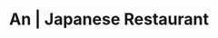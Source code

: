 ---
layout: place
title: "An | Japanese Restaurant"
permalink: /california/san-francisco/an-japanese-restaurant.html
stateAbbr: CA
stateName: California
cityName: San Francisco
place_id: ChIJ9UNO0L6AhYARzock0NnfE2I
photos:
  - name: >-
      places/ChIJ9UNO0L6AhYARzock0NnfE2I/photos/AeeoHcIMiy1G3NAoCAJQCqw0N4HySvw81mP6pZkrQRIzwrcJpWr0ojLtCkvne0V4FAwhHMRnlJKKx7D5TVFZ4cRbhkDm8lJu9-i0-tdUlQqrBZ0bkXPLByYACe8NXWhMpz8miFyXx_xILRPL2A56oJZGhKMIkXy_W-UfzMm_cSfOnxsf434oWbD-Ws8SqsuTRm26p-CwuoqHJ9XZaXOxoD7AEOIaMyZz6w5ItXA0S8x805FATWiGQOETX1kUNjHc3JHKcqwADxt7QhHd67_sgG09kCA3rnEy6ZxStBfyO5jz0ubK7-QLhDzjFqBNfYt6KZDCFMSa0gKEOyzdT-6HlaI-rU1zE4hko8svGnMJG5-NeYl7Sdb_3bwkI-HS2aJ1UrXVW4rG-0XGENnFCmjwoSfUnJiU-S9JvZv3_O8a0rbvLiWajCxw
    widthPx: 4080
    heightPx: 3072
    authorAttributions:
      - displayName: Marc Rillera
        uri: https://maps.google.com/maps/contrib/111363544789757739506
        photoUri: >-
          https://lh3.googleusercontent.com/a-/ALV-UjUU-7FzspVkigP98tmm_18R3OxAASpdj7NwLIlipF9IR0VQoHpOxA=s100-p-k-no-mo
    flagContentUri: >-
      https://www.google.com/local/imagery/report/?cb_client=maps_api_places.places_api&image_key=!1e10!2sCIHM0ogKEICAgICnp9qGpwE&hl=en-US
    googleMapsUri: >-
      https://www.google.com/maps/place//data=!3m4!1e2!3m2!1sCIHM0ogKEICAgICnp9qGpwE!2e10!4m2!3m1!1s0x808580bed04e43f5:0x6213dfd9d02487ce
  - name: >-
      places/ChIJ9UNO0L6AhYARzock0NnfE2I/photos/AeeoHcKYaoepT-H89_eUIvQ2SbCSR-3N_FreBsyQMG7FftQvwqCA0ADVAE8vabJ5_iH2gS7yjB1kPxhrZ7dyr2tXcZHVnS0NsB4MjTO_3WEyzqEYksCeS-26D2st7Q-p4lNgN4WMn8aVog2WAK_aCeoaheTQRlAAJVnIqPsnXjl_oGkmH0V1eg6d1dWlqisW6p5q1-Uzx-Biwj5DdJ5P8aSrQBsAUfD1vige9GDIKdZV-8_fMwt9dGh9FYKkKwy2RAT8AUUc6GcCQcmpnV5ohu2hx03nExIhFxvaua34PTNf8m63wi7xQY6ihPPxGugUUS4tCsvMQIcjeuYLaELQw21TkelSXp76wILy1KBQor_G4Rqegyv358OudsvKYdawLrOa7ZXvewdS8H-zvlHKRS4i4CB1yeNRHlpiFNyJMT37qNA
    widthPx: 4030
    heightPx: 2382
    authorAttributions:
      - displayName: Peter Stone
        uri: https://maps.google.com/maps/contrib/104259985632055816782
        photoUri: >-
          https://lh3.googleusercontent.com/a/ACg8ocJ4D1wJHFJti8jQSkxXtwLJQwW49g_FS8pmSYr5glmd4QlvoA=s100-p-k-no-mo
    flagContentUri: >-
      https://www.google.com/local/imagery/report/?cb_client=maps_api_places.places_api&image_key=!1e10!2sCIHM0ogKEICAgIDr--HDOg&hl=en-US
    googleMapsUri: >-
      https://www.google.com/maps/place//data=!3m4!1e2!3m2!1sCIHM0ogKEICAgIDr--HDOg!2e10!4m2!3m1!1s0x808580bed04e43f5:0x6213dfd9d02487ce
  - name: >-
      places/ChIJ9UNO0L6AhYARzock0NnfE2I/photos/AeeoHcLevyz9ppmC5BaNPZOGiAJAgPEqzRk9g3Z4Cn_ojPQzABDPGN3rfTeELHTpy02bKDoN5fowtwG_NhFuAFLl_OxEnJJqs75q4mS2FpzqCjc859SuKawdk0JL7tEh6mgIsMgqEdgjDiJc4yFdeXALt3VIqwg8eVLZ3CjMUlsbBtJ_RlG46jaWVf1v6gcHVhMEHs-eMSeY0IRKFkuSv-5qMrNwaBqBKIbIGb2LFnUInF1bQziDY7sOtZVCm28lIisgdSf4So7j_XHrj9jRoP5tToYOcBBL6SN6ApOC5_w3aJH7a7D1joGP7XdgMXw1dQj8V4kgVenHxHybYGegZL__ZvTUd52Ucr7Rg7YTgtkiH8ohBlOTMVPQb4TJPM3cFwM9lxYDYHNVSa5nl_92k8vItTJGP27WlE9b3CtpWT-1zrO2fL0
    widthPx: 1837
    heightPx: 1229
    authorAttributions:
      - displayName: Peter Stone
        uri: https://maps.google.com/maps/contrib/104259985632055816782
        photoUri: >-
          https://lh3.googleusercontent.com/a/ACg8ocJ4D1wJHFJti8jQSkxXtwLJQwW49g_FS8pmSYr5glmd4QlvoA=s100-p-k-no-mo
    flagContentUri: >-
      https://www.google.com/local/imagery/report/?cb_client=maps_api_places.places_api&image_key=!1e10!2sCIHM0ogKEICAgIDr--HD-gE&hl=en-US
    googleMapsUri: >-
      https://www.google.com/maps/place//data=!3m4!1e2!3m2!1sCIHM0ogKEICAgIDr--HD-gE!2e10!4m2!3m1!1s0x808580bed04e43f5:0x6213dfd9d02487ce
  - name: >-
      places/ChIJ9UNO0L6AhYARzock0NnfE2I/photos/AeeoHcId3LwmuCvUOzdon9JIyDPLmKLvItlDWMt4W998t1DO_5E76BUOkn1W-3LQ_mZhZaGHVrnoo5Vc8ylp0FvDcw4SBtcDf351fMTxBE3yEy3UTJGSMPqyhLSROAGglVuVTntrL_3VMnkrcmFqXbz4STZT4DKz3wm9XWO2u3lQhFWuuK166ECPM4k17_7piSE4TcDo8C0NbshryfesRGsk2szOk8wUyflLD55DXM-H91doCxUQoL41R2nPNjGOxDX3KeWhXBSUx6_x6F11Parj92kDdMmhWtCnPpksa7JpfUJDjE7H91v98cDniKfEviZ79gWroHFI4bexrOw7Z83StApAEP7F9UF-serrr-6grW54W6FO1oJ1vpYR7AasJDJI5gRfq8OY9Cvwrj5hYN9xB9Y7r6H-OkRpMU-RY25HMmg
    widthPx: 4032
    heightPx: 3024
    authorAttributions:
      - displayName: Beatriz Barrera
        uri: https://maps.google.com/maps/contrib/109826559696278532825
        photoUri: >-
          https://lh3.googleusercontent.com/a-/ALV-UjU-xH0lF8uuQyi0DqvFkqMSYNBMbcarhQumWbs8p-mLj2D2NraG=s100-p-k-no-mo
    flagContentUri: >-
      https://www.google.com/local/imagery/report/?cb_client=maps_api_places.places_api&image_key=!1e10!2sCIHM0ogKEICAgIC_u5WXSg&hl=en-US
    googleMapsUri: >-
      https://www.google.com/maps/place//data=!3m4!1e2!3m2!1sCIHM0ogKEICAgIC_u5WXSg!2e10!4m2!3m1!1s0x808580bed04e43f5:0x6213dfd9d02487ce
  - name: >-
      places/ChIJ9UNO0L6AhYARzock0NnfE2I/photos/AeeoHcJq6ydM-R0bC3ZKZ37zXNLkgMVzxv-y7zSHVINz2jlo7O0jGaRfiF3gAjKPCctMtVPOl7tSRgta-lf7CkLXJILPI4DxmjTbd0GfrugxyOCDdcNN3S-Gfaw0VMM_CwMMHmLpViD5cWltpahURc4dBs0BqLrWIhvCxAG7ApZNIplFP-r_4gu_DWT6Ot2mlHlsp_FjR4EBEOEXoDQnW4DyR8urp9RQ3-rLcBeiPGCZuixLOgGCWnKQqCq7ud2n5G-MmLVUHQGHcCzk21AP9zlS55330wUBFrjbAivWZDJ2BhjqMIIIyN5DbkIV0wnesMV2IJy0Qt0GDeBSxN83rXLIzCwJnCWAc2geqNrwexGuZRsNsr_es-rH0R_eNBeKVmVx8hr9XmGkHT2EooJuh9Fjx_uaDR5GFvJ_hCMSsk87GXON-w8u
    widthPx: 3000
    heightPx: 4000
    authorAttributions:
      - displayName: B. Wai
        uri: https://maps.google.com/maps/contrib/114363565406530979314
        photoUri: >-
          https://lh3.googleusercontent.com/a-/ALV-UjXBkZrBOlKM0UndB05Q2Vb1b5gqTtlxrg9Ki9Zt39G-L2HxXeCSrw=s100-p-k-no-mo
    flagContentUri: >-
      https://www.google.com/local/imagery/report/?cb_client=maps_api_places.places_api&image_key=!1e10!2sCIHM0ogKEICAgIDVyvq6gwE&hl=en-US
    googleMapsUri: >-
      https://www.google.com/maps/place//data=!3m4!1e2!3m2!1sCIHM0ogKEICAgIDVyvq6gwE!2e10!4m2!3m1!1s0x808580bed04e43f5:0x6213dfd9d02487ce
  - name: >-
      places/ChIJ9UNO0L6AhYARzock0NnfE2I/photos/AeeoHcIm9TBsbfA4vD0nA0QPagU5byMA8TkVUqhiWrf9X7WT7nI1ltIoddWFqbFT83MpyFOcAf0nokEkXPM_vxq3Up4mwx9Bl2MhWf6GzT4-IkRGVhq8Pl9k5ji1SLsIGAkX_GFbFyjPhZoVpBdhNonJeVoCMCCErElfDfGWLOOfeQ0IP6V9ZLQZd8XlbeqFGmScMVKEaov5hpala6o4jEXoPofWbDcB2tnAZFBv30yqEnEF3eQbaehFh53Iv5sORYSZJcsCt7VaAm7gbUGnj6xNzo92lGkodDLQ6_uAn3fq2qgeUlXSNHao_uqNBetf2sOl3djQJXKUvH6ZOyoClYxyhblfMwkVLOqGUqKSrMx_CbhV8Iz5_nS00ks4ABbBtVoc4T3Uww1njCXI0x9pcWBKGQyZcKDgXct4zoOeT2kLzheDqNyn
    widthPx: 3024
    heightPx: 4032
    authorAttributions:
      - displayName: Beatriz Barrera
        uri: https://maps.google.com/maps/contrib/109826559696278532825
        photoUri: >-
          https://lh3.googleusercontent.com/a-/ALV-UjU-xH0lF8uuQyi0DqvFkqMSYNBMbcarhQumWbs8p-mLj2D2NraG=s100-p-k-no-mo
    flagContentUri: >-
      https://www.google.com/local/imagery/report/?cb_client=maps_api_places.places_api&image_key=!1e10!2sCIHM0ogKEICAgIC_u5WXygE&hl=en-US
    googleMapsUri: >-
      https://www.google.com/maps/place//data=!3m4!1e2!3m2!1sCIHM0ogKEICAgIC_u5WXygE!2e10!4m2!3m1!1s0x808580bed04e43f5:0x6213dfd9d02487ce
  - name: >-
      places/ChIJ9UNO0L6AhYARzock0NnfE2I/photos/AeeoHcLCIts9l62qPGBfpuBPR04CmoP4Otg66Ea1adrOCZOWggUSUqK3SVw_TmSQg4d6ML_RA6wv-QgQCUV-WU_Gly5WsqXIFWoqcee5qgRp090dIJf86asWsnZOlMM2Z93MofaDdVwd1aHcaBEdMundwNXgP4rkFUd0jJPfqNwNP7DgSTTRfLO4vqjDs7pOhQtmVqe8sFA4ed0qVy5T5u2uaXneMDUTUAXQKqPcoiZhhOISCrKZZJS-jCxfE-h34C7cpWBuyQkJqnS_OAR8316RKWItXp1kGcuy66v71ayI0f0XYjzt8OrMg4ZM6igwm-JC-uiNCYqKOiU89WzcIZO2VuimOjXCwNZjXdvvGt3MSS_k5To_xeHGtQziWbjZNDK_O2I0wwgnOmHa7xmEr5SYM59EJlSA1foI2KJx7rMqXLPEzw
    widthPx: 4080
    heightPx: 3072
    authorAttributions:
      - displayName: Dequan Wang
        uri: https://maps.google.com/maps/contrib/103587777125024620704
        photoUri: >-
          https://lh3.googleusercontent.com/a-/ALV-UjVjkZZiGf3bHN0YX8xVe63XW7X5uUCRZROMboEMt8qfnnCiDwpK7g=s100-p-k-no-mo
    flagContentUri: >-
      https://www.google.com/local/imagery/report/?cb_client=maps_api_places.places_api&image_key=!1e10!2sCIHM0ogKEICAgIDmgJifNg&hl=en-US
    googleMapsUri: >-
      https://www.google.com/maps/place//data=!3m4!1e2!3m2!1sCIHM0ogKEICAgIDmgJifNg!2e10!4m2!3m1!1s0x808580bed04e43f5:0x6213dfd9d02487ce
  - name: >-
      places/ChIJ9UNO0L6AhYARzock0NnfE2I/photos/AeeoHcJFAs-6CmekEdjiT61kSNK1N6yLQtWVCqVqjOBoopjStqCrXyfYNyKeGczN78xxEXfLgOZD8qvLkLdICsDmGc6m6GGKwy6CGHhaIIwfX0jY-7JtbVco2lPs-QbxvXpFgsVY2-8GVPQ6rWTOMJOvu5x605hIC7VaF8U-lTg_mm4AdU17bVVpdaEkw91U2sLyjYopqrAZWsMb0ZiIDkyWiHBsMttTh7kiPOdsAkzIfDANjtRdCYEgQ5aAhstkSG3VRDYA40hXWDnZ2jTVX4ldAN7UAK7D05ylc9hK8D1Eco1ktGjVlXVDjz0igT2lHN5lQgRIuvRTap16gOZLBnuxnJVueHqX1kWhY4Sa1oK7BT8RFQJiatwUprlvWslILM0d1KFEoEXnAWvnqsgbIZ__4qeOXDMu7MtgW9rkK5t0nJhTt2n6
    widthPx: 1556
    heightPx: 1719
    authorAttributions:
      - displayName: Peter Stone
        uri: https://maps.google.com/maps/contrib/104259985632055816782
        photoUri: >-
          https://lh3.googleusercontent.com/a/ACg8ocJ4D1wJHFJti8jQSkxXtwLJQwW49g_FS8pmSYr5glmd4QlvoA=s100-p-k-no-mo
    flagContentUri: >-
      https://www.google.com/local/imagery/report/?cb_client=maps_api_places.places_api&image_key=!1e10!2sCIHM0ogKEICAgIDr--HDugE&hl=en-US
    googleMapsUri: >-
      https://www.google.com/maps/place//data=!3m4!1e2!3m2!1sCIHM0ogKEICAgIDr--HDugE!2e10!4m2!3m1!1s0x808580bed04e43f5:0x6213dfd9d02487ce
  - name: >-
      places/ChIJ9UNO0L6AhYARzock0NnfE2I/photos/AeeoHcJjzUxpfN7dMFTgktJC1yNxmwKjfYWHQ3c0GmCsN8VnjCBBBmAhDkUCkq3N0eX1JHJuY8Cre8j9g4Gn1JGdWeUqnZq9Fd1Nmk8dl_4ZD2VlFTiAIALY0GBaei1TkrLoaeqS1-1_9ZpWkBUGRbGqBP_T0m8nHUNprJtAn8kSVwEFd34Zk4Sm5iMTour8yaAYcEidFe4mq9JIu_l2loQ1CzDFraSxXUDPGPT15RlFK8qBWgSudYkkiuYDwj_1RlnNVHTWaH_QxJdWFt4VYBq0TXl74_qRw10eNI_qauzd6vGAv-t8ot2BHIMv4FVeEPJ6v3v_Xqv1OX7hBNlG-TXIHc2EbY2KR_yk0Ej_vdjJozZRF2qbOM4pfXXBFgdPJGT8ofmYLOsBcz1aVR0wD5XDSGxNlWYFAbKejmNrynhGSRHvSQ
    widthPx: 3024
    heightPx: 4032
    authorAttributions:
      - displayName: Cara Hartwig
        uri: https://maps.google.com/maps/contrib/109249761718548653069
        photoUri: >-
          https://lh3.googleusercontent.com/a-/ALV-UjWGBd18d1rYjgg5NXiBbq1ujZIsa9_3ItpWeocX-lbBjxh6XW0R=s100-p-k-no-mo
    flagContentUri: >-
      https://www.google.com/local/imagery/report/?cb_client=maps_api_places.places_api&image_key=!1e10!2sCIHM0ogKEICAgICvu_q1IQ&hl=en-US
    googleMapsUri: >-
      https://www.google.com/maps/place//data=!3m4!1e2!3m2!1sCIHM0ogKEICAgICvu_q1IQ!2e10!4m2!3m1!1s0x808580bed04e43f5:0x6213dfd9d02487ce
  - name: >-
      places/ChIJ9UNO0L6AhYARzock0NnfE2I/photos/AeeoHcJZ84LrEi9nlz3OBjWTKgTX1dVTjnF1iP8myuY6nNLD53yqgR0v2zMmrIT5Egit20XsT4MU9rsZfCjQdF7CgPKmfUpizfwY9lxKPzzsZnwyIAnMTkY-79rT4WA5PcFYk1cG9ciyHzbvzsZy7QNQMi-xt75qSYjAwFcBygYyxCM6lwX6ywz7cifU-gtiFKyWnOtIkk6Bvu5bhXcmgbdX6Lm0XoEtOvWevD5fNnfMgzLiSaOwyODTUhXOOeyh34bRbdIKmHTHpng2h4_z7Wj3RkxbhFyfTQ_fPfAQUtpnaI8bzhLybuoiDSAKrCxA9Apa0tOmDByM9B_bEBnn4QK9BkPvU1mHBHCbwuPN6Yu-FeJJiR7R3ZLqMbDfW7CjNfjbk2mkksExPmICzTFncYnT06f-xudAPLw3qXdrWQJicASFsg
    widthPx: 4800
    heightPx: 2700
    authorAttributions:
      - displayName: Eugene Kiselev
        uri: https://maps.google.com/maps/contrib/107324040352090310934
        photoUri: >-
          https://lh3.googleusercontent.com/a/ACg8ocLcTQ3O3cGqY3bWdz9pRwpeu2l3bNI8Cac-85QJj3QfoVgH1Q=s100-p-k-no-mo
    flagContentUri: >-
      https://www.google.com/local/imagery/report/?cb_client=maps_api_places.places_api&image_key=!1e10!2sCIHM0ogKEICAgIC60o6-dQ&hl=en-US
    googleMapsUri: >-
      https://www.google.com/maps/place//data=!3m4!1e2!3m2!1sCIHM0ogKEICAgIC60o6-dQ!2e10!4m2!3m1!1s0x808580bed04e43f5:0x6213dfd9d02487ce
address: '22 Peace Plaza, #510, 2nd Floor, San Francisco, CA 94115, USA'
street: '22 Peace Plaza, #510, 2nd Floor'
city: San Francisco
state: CA
zip: '94115'
country: USA
neighborhood: Japantown
latitude: '37.785134'
longitude: '-122.429196'
accessibility_options:
  wheelchairAccessibleEntrance: true
  wheelchairAccessibleRestroom: true
business_status: OPERATIONAL
name: An | Japanese Restaurant
google_maps_links:
  directionsUri: >-
    https://www.google.com/maps/dir//''/data=!4m7!4m6!1m1!4e2!1m2!1m1!1s0x808580bed04e43f5:0x6213dfd9d02487ce!3e0
  placeUri: https://maps.google.com/?cid=7067238366867392462
  writeAReviewUri: >-
    https://www.google.com/maps/place//data=!4m3!3m2!1s0x808580bed04e43f5:0x6213dfd9d02487ce!12e1
  reviewsUri: >-
    https://www.google.com/maps/place//data=!4m4!3m3!1s0x808580bed04e43f5:0x6213dfd9d02487ce!9m1!1b1
  photosUri: >-
    https://www.google.com/maps/place//data=!4m3!3m2!1s0x808580bed04e43f5:0x6213dfd9d02487ce!10e5
primary_type: Japanese Restaurant
opening_hours:
  regular: null
  current: null
secondary_opening_hours:
  regular:
    weekdayDescriptions: null
    type: null
  current:
    weekdayDescriptions: null
    type: null
phone: null
price_level: null
price_range: null
rating: null
rating_count: 0
website: null
description: null
reviews: null
parking_options: null
payment_options: null
allow_dogs: null
curbside_pickup: null
delivery: null
dine_in: null
good_for_children: null
good_for_groups: null
good_for_sports: null
live_music: null
menu_for_children: null
outdoor_seating: null
reservable: null
restroom: null
serves_beer: null
serves_breakfast: null
serves_brunch: null
serves_cocktails: null
serves_coffee: null
serves_dinner: null
serves_dessert: null
serves_lunch: null
serves_vegetarian_food: null
serves_wine: null
takeout: null

---